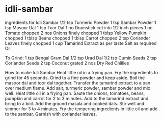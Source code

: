 # idli-sambar
ingredients for Idli Sambar
1/2 tsp Turmeric Powder
1 tsp Sambar Powder
1 tsp Masoor Dal
1 tsp Toor Dal
1 no Drumstick cut into 1/2 inch pieces
1 no Tomato chopped
2 nos Onions finely chopped
1 tblsp Yellow Pumpkin chopped
1 tblsp Beans chopped
1 tblsp Carrot chopped
2 tsp Coriander Leaves finely chopped
1 cup Tamarind Extract
as per taste Salt
as required Oil

To Grind:
1 tsp Bengal Gram Dal
1/2 tsp Urad Dal
1/2 tsp Cumin Seeds
2 tsp Coriander Seeds
2 tsp Coconut grated
2 nos Dry Red Chillies

How to make Idli Sambar
Heat little oil in a frying pan.
Fry the ingredients to grind for 45 seconds.
Grind to a fine powder and keep aside.
Boil the masoor dal and toor dal together.
Transfer the tamarind extract to a pan over medium flame.
Add salt, turmeric powder, sambar powder and mix well.
Heat little oil in a frying pan.
Saute the onions, tomatoes, beans, pumpkin and carrot for 2 to 3 minutes.
Add to the tamarind extract and bring to a boil.
Add the ground masala and cooked dals.
Stir well and simmer for 3 to 4 minutes.
Fry the tempering ingredients in little oil and add to the sambar.
Garnish with coriander leaves.
